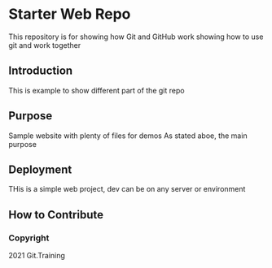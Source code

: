 # Starter Web Repo

This repository is for showing how Git and GitHub work
showing how to use git and work together

## Introduction
This is example to show different part of the git repo

## Purpose

Sample website with plenty of files for demos
As stated aboe, the main purpose 


## Deployment
THis is a simple web project, dev can be on any server or environment

## How to Contribute

### Copyright

2021 Git.Training 